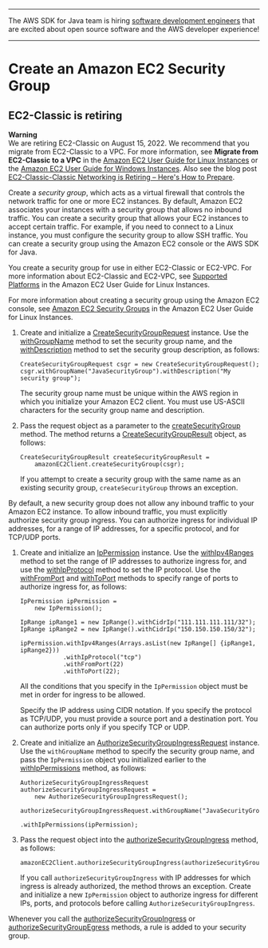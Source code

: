 --------

The AWS SDK for Java team is hiring [software development engineers](https://github.com/aws/aws-sdk-java-v2/issues/3156) that are excited about open source software and the AWS developer experience\!

--------

# Create an Amazon EC2 Security Group<a name="create-security-group"></a>

## EC2\-Classic is retiring<a name="retiringEC2Classic"></a>

**Warning**  
We are retiring EC2\-Classic on August 15, 2022\. We recommend that you migrate from EC2\-Classic to a VPC\. For more information, see **Migrate from EC2\-Classic to a VPC** in the [Amazon EC2 User Guide for Linux Instances](https://docs.aws.amazon.com/AWSEC2/latest/UserGuide/vpc-migrate.html) or the [Amazon EC2 User Guide for Windows Instances](https://docs.aws.amazon.com/AWSEC2/latest/WindowsGuide/vpc-migrate.html)\. Also see the blog post [EC2\-Classic\-Classic Networking is Retiring – Here's How to Prepare](http://aws.amazon.com/blogs/aws/ec2-classic-is-retiring-heres-how-to-prepare/)\.

Create a *security group*, which acts as a virtual firewall that controls the network traffic for one or more EC2 instances\. By default, Amazon EC2 associates your instances with a security group that allows no inbound traffic\. You can create a security group that allows your EC2 instances to accept certain traffic\. For example, if you need to connect to a Linux instance, you must configure the security group to allow SSH traffic\. You can create a security group using the Amazon EC2 console or the AWS SDK for Java\.

You create a security group for use in either EC2\-Classic or EC2\-VPC\. For more information about EC2\-Classic and EC2\-VPC, see [Supported Platforms](http://docs.aws.amazon.com/AWSEC2/latest/UserGuide/ec2-supported-platforms.html) in the Amazon EC2 User Guide for Linux Instances\.

For more information about creating a security group using the Amazon EC2 console, see [Amazon EC2 Security Groups](http://docs.aws.amazon.com/AWSEC2/latest/UserGuide/using-network-security.html) in the Amazon EC2 User Guide for Linux Instances\.

1. Create and initialize a [CreateSecurityGroupRequest](https://docs.aws.amazon.com/sdk-for-java/v1/reference/com/amazonaws/services/ec2/model/CreateSecurityGroupRequest.html) instance\. Use the [withGroupName](http://docs.aws.amazon.com/sdk-for-java/v1/reference/com/amazonaws/services/ec2/model/CreateSecurityGroupRequest.html#withGroupName-java.lang.String-) method to set the security group name, and the [withDescription](http://docs.aws.amazon.com/sdk-for-java/v1/reference/com/amazonaws/services/ec2/model/CreateSecurityGroupRequest.html#withDescription-java.lang.String-) method to set the security group description, as follows:

   ```
   CreateSecurityGroupRequest csgr = new CreateSecurityGroupRequest();
   csgr.withGroupName("JavaSecurityGroup").withDescription("My security group");
   ```

   The security group name must be unique within the AWS region in which you initialize your Amazon EC2 client\. You must use US\-ASCII characters for the security group name and description\.

1. Pass the request object as a parameter to the [createSecurityGroup](http://docs.aws.amazon.com/sdk-for-java/v1/reference/com/amazonaws/services/ec2/AmazonEC2.html#createSecurityGroup-com.amazonaws.services.ec2.model.CreateSecurityGroupRequest-) method\. The method returns a [CreateSecurityGroupResult](https://docs.aws.amazon.com/sdk-for-java/v1/reference/com/amazonaws/services/ec2/model/CreateSecurityGroupResult.html) object, as follows:

   ```
   CreateSecurityGroupResult createSecurityGroupResult =
       amazonEC2Client.createSecurityGroup(csgr);
   ```

   If you attempt to create a security group with the same name as an existing security group, `createSecurityGroup` throws an exception\.

By default, a new security group does not allow any inbound traffic to your Amazon EC2 instance\. To allow inbound traffic, you must explicitly authorize security group ingress\. You can authorize ingress for individual IP addresses, for a range of IP addresses, for a specific protocol, and for TCP/UDP ports\.

1. Create and initialize an [IpPermission](https://docs.aws.amazon.com/sdk-for-java/v1/reference/com/amazonaws/services/ec2/model/IpPermission.html) instance\. Use the [withIpv4Ranges](http://docs.aws.amazon.com/sdk-for-java/v1/reference/com/amazonaws/services/ec2/model/IpPermission.html#withIpv4Ranges-java.util.Collection-) method to set the range of IP addresses to authorize ingress for, and use the [withIpProtocol](http://docs.aws.amazon.com/sdk-for-java/v1/reference/com/amazonaws/services/ec2/model/IpPermission.html#withIpProtocol-java.lang.String-) method to set the IP protocol\. Use the [withFromPort](http://docs.aws.amazon.com/sdk-for-java/v1/reference/com/amazonaws/services/ec2/model/IpPermission.html#withFromPort-java.lang.Integer-) and [withToPort](http://docs.aws.amazon.com/sdk-for-java/v1/reference/com/amazonaws/services/ec2/model/IpPermission.html#withToPort-java.lang.Integer-) methods to specify range of ports to authorize ingress for, as follows:

   ```
   IpPermission ipPermission =
       new IpPermission();
   
   IpRange ipRange1 = new IpRange().withCidrIp("111.111.111.111/32");
   IpRange ipRange2 = new IpRange().withCidrIp("150.150.150.150/32");
   
   ipPermission.withIpv4Ranges(Arrays.asList(new IpRange[] {ipRange1, ipRange2}))
               .withIpProtocol("tcp")
               .withFromPort(22)
               .withToPort(22);
   ```

   All the conditions that you specify in the `IpPermission` object must be met in order for ingress to be allowed\.

   Specify the IP address using CIDR notation\. If you specify the protocol as TCP/UDP, you must provide a source port and a destination port\. You can authorize ports only if you specify TCP or UDP\.

1. Create and initialize an [AuthorizeSecurityGroupIngressRequest](https://docs.aws.amazon.com/sdk-for-java/v1/reference/com/amazonaws/services/ec2/model/AuthorizeSecurityGroupEgressRequest.html) instance\. Use the `withGroupName` method to specify the security group name, and pass the `IpPermission` object you initialized earlier to the [withIpPermissions](http://docs.aws.amazon.com/sdk-for-java/v1/reference/com/amazonaws/services/ec2/model/AuthorizeSecurityGroupEgressRequest.html#withIpPermissions-com.amazonaws.services.ec2.model.IpPermission…​-) method, as follows:

   ```
   AuthorizeSecurityGroupIngressRequest authorizeSecurityGroupIngressRequest =
       new AuthorizeSecurityGroupIngressRequest();
   
   authorizeSecurityGroupIngressRequest.withGroupName("JavaSecurityGroup")
                                       .withIpPermissions(ipPermission);
   ```

1. Pass the request object into the [authorizeSecurityGroupIngress](http://docs.aws.amazon.com/sdk-for-java/v1/reference/com/amazonaws/services/ec2/AmazonEC2Client.html#authorizeSecurityGroupIngress-com.amazonaws.services.ec2.model.AuthorizeSecurityGroupIngressRequest-) method, as follows:

   ```
   amazonEC2Client.authorizeSecurityGroupIngress(authorizeSecurityGroupIngressRequest);
   ```

   If you call `authorizeSecurityGroupIngress` with IP addresses for which ingress is already authorized, the method throws an exception\. Create and initialize a new `IpPermission` object to authorize ingress for different IPs, ports, and protocols before calling `AuthorizeSecurityGroupIngress`\.

Whenever you call the [authorizeSecurityGroupIngress](http://docs.aws.amazon.com/sdk-for-java/v1/reference/com/amazonaws/services/ec2/AmazonEC2Client.html#authorizeSecurityGroupIngress-com.amazonaws.services.ec2.model.AuthorizeSecurityGroupIngressRequest-) or [authorizeSecurityGroupEgress](http://docs.aws.amazon.com/sdk-for-java/v1/reference/com/amazonaws/services/ec2/AmazonEC2Client.html#authorizeSecurityGroupEgress-com.amazonaws.services.ec2.model.AuthorizeSecurityGroupEgressRequest-) methods, a rule is added to your security group\.
